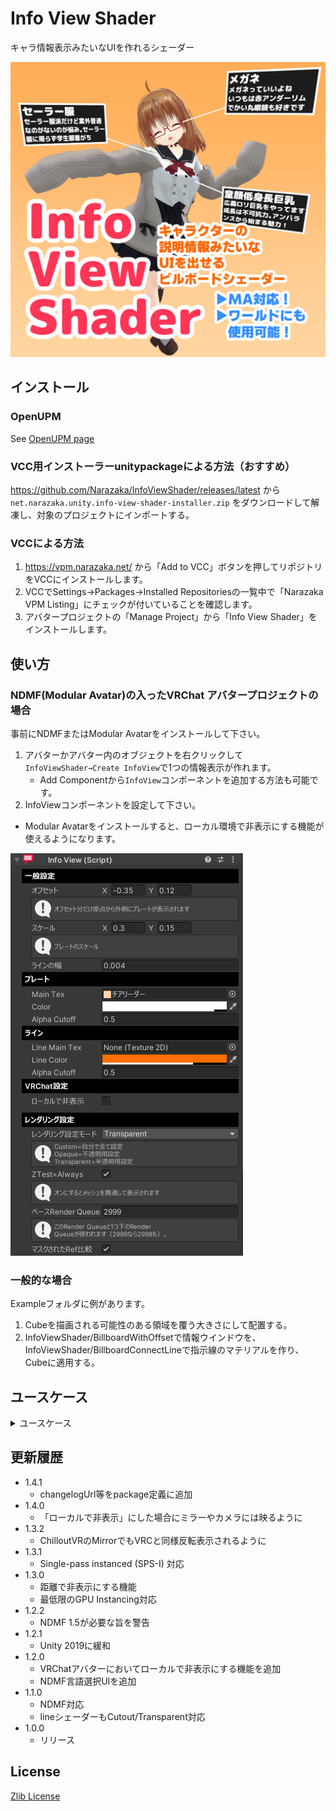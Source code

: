# Info View Shader

キャラ情報表示みたいなUIを作れるシェーダー

<img alt="thumbnail" src="docs~/InfoViewShader.png" width="512">

## インストール

### OpenUPM

See [OpenUPM page](https://openupm.com/packages/net.narazaka.unity.info-view-shader/)

### VCC用インストーラーunitypackageによる方法（おすすめ）

https://github.com/Narazaka/InfoViewShader/releases/latest から `net.narazaka.unity.info-view-shader-installer.zip` をダウンロードして解凍し、対象のプロジェクトにインポートする。

### VCCによる方法

1. https://vpm.narazaka.net/ から「Add to VCC」ボタンを押してリポジトリをVCCにインストールします。
2. VCCでSettings→Packages→Installed Repositoriesの一覧中で「Narazaka VPM Listing」にチェックが付いていることを確認します。
3. アバタープロジェクトの「Manage Project」から「Info View Shader」をインストールします。

## 使い方

### NDMF(Modular Avatar)の入ったVRChat アバタープロジェクトの場合

事前にNDMFまたはModular Avatarをインストールして下さい。

1. アバターかアバター内のオブジェクトを右クリックして `InfoViewShader→Create InfoView`で1つの情報表示が作れます。
     - Add Componentから`InfoView`コンポーネントを追加する方法も可能です。
2. InfoViewコンポーネントを設定して下さい。

- Modular Avatarをインストールすると、ローカル環境で非表示にする機能が使えるようになります。

![Inspector](docs~/InfoViewShaderNDMFInspector.png)

### 一般的な場合

Exampleフォルダに例があります。

1. Cubeを描画される可能性のある領域を覆う大きさにして配置する。
2. InfoViewShader/BillboardWithOffsetで情報ウインドウを、InfoViewShader/BillboardConnectLineで指示線のマテリアルを作り、Cubeに適用する。

## ユースケース

<details>
<summary>ユースケース</summary>

1つから配置可能です。好きな画像を作ってキャラクター説明して下さい。画像が512x256くらいのサイズ、スケール X=0.3, Y=0.15くらいがおすすめです。

<img alt="thumbnail" src="docs~/InfoViewShader_usecase_basic.png" width="512">

透過も使えます。台詞とかをいれても面白いかも。

<img alt="thumbnail" src="docs~/InfoViewShader_usecase_transparent.png" width="512">

エロRPG的な表示にもうってつけです。

<img alt="thumbnail" src="docs~/InfoViewShader_usecase_erpg.png" width="512">

</details>

## 更新履歴

- 1.4.1
  - changelogUrl等をpackage定義に追加
- 1.4.0
  - 「ローカルで非表示」にした場合にミラーやカメラには映るように
- 1.3.2
  - ChilloutVRのMirrorでもVRCと同様反転表示されるように
- 1.3.1
  - Single-pass instanced (SPS-I) 対応
- 1.3.0
  - 距離で非表示にする機能
  - 最低限のGPU Instancing対応
- 1.2.2
  - NDMF 1.5が必要な旨を警告
- 1.2.1
  - Unity 2019に緩和
- 1.2.0
  - VRChatアバターにおいてローカルで非表示にする機能を追加
  - NDMF言語選択UIを追加
- 1.1.0
  - NDMF対応
  - lineシェーダーもCutout/Transparent対応
- 1.0.0
  - リリース

## License

[Zlib License](LICENSE.txt)
